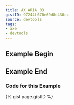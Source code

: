 ```yaml
---
title: AX_ARIA_03
gistID: 97244f670e69d8e430cc
source: devtools
tags:
- axe
- devtools
---
```


<h2 aria-describedby="{{ page.gistID }}">Example Begin</h2>
<div class="rendered-not">
<!-- Bad: the checkbox role requires the aria-checked state -->
<span role="checkbox" aria-labelledby="foo" tabindex="0"></span>
</div> <!-- rendered-not -->

<h2 aria-describedby="{{ page.gistID }}">Example End</h2>

<h3 aria-describedby="{{ page.gistID }}">Code for this Example</h3>
{% gist page.gistID %}
